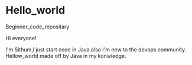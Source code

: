 # Hello_world
Beginner_code_repositary

Hi everyone!

I'm Sithum,I just start code in Java.also I'm new to the devops community.
Hellow_world made off by Java in my konwledge.
